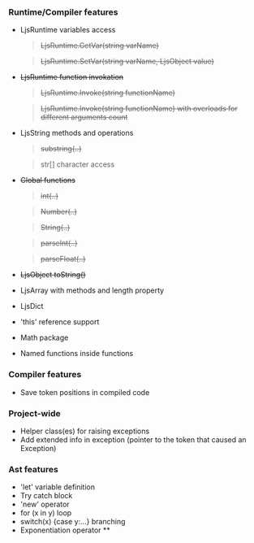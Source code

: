 ### Runtime/Compiler features

* LjsRuntime variables access

    > ~~LjsRuntime.GetVar(string varName)~~
 
    > ~~LjsRuntime.SetVar(string varName, LjsObject value)~~

* ~~LjsRuntime function invokation~~

    > ~~LjsRuntime.Invoke(string functionName)~~

    > ~~LjsRuntime.Invoke(string functionName) with overloads for different arguments count~~

* LjsString methods and operations

    > ~~substring(..)~~

    > str[] character access

* ~~Global functions~~

    > ~~int(..)~~

    > ~~Number(..)~~

    > ~~String(..)~~

    > ~~parseInt(..)~~

    > ~~parseFloat(..)~~

* ~~LjsObject toString()~~

* LjsArray with methods and length property

* LjsDict

* 'this' reference support

* Math package

* Named functions inside functions

### Compiler features
* Save token positions in compiled code

### Project-wide
* Helper class(es) for raising exceptions
* Add extended info in exception (pointer to the token that caused an Exception) 

### Ast features
* 'let' variable definition
* Try catch block
* 'new' operator
* for (x in y) loop
* switch(x) {case y:...} branching
* Exponentiation operator **

